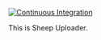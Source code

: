[![Continuous Integration](https://github.com/DavidePastore/SheepUploader/actions/workflows/worflow.yml/badge.svg)](https://github.com/DavidePastore/SheepUploader/actions/workflows/worflow.yml)

This is Sheep Uploader.